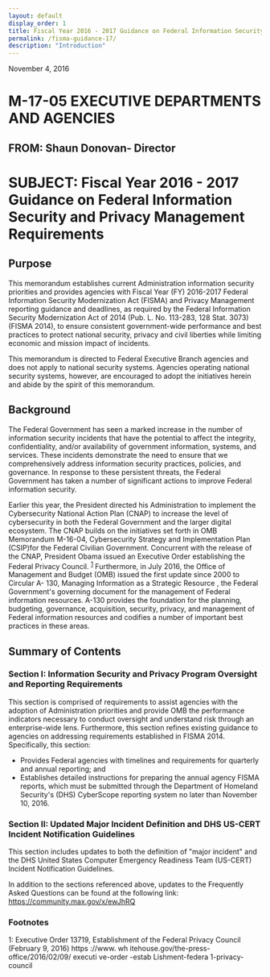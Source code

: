 ```yaml
---
layout: default
display_order: 1
title: Fiscal Year 2016 - 2017 Guidance on Federal Information Security and Privacy Management Requirements
permalink: /fisma-guidance-17/
description: "Introduction"
---
```


November 4, 2016

# M-17-05  EXECUTIVE DEPARTMENTS AND AGENCIES

## FROM: Shaun Donovan- Director 


# SUBJECT:	Fiscal Year 2016 - 2017 Guidance on Federal Information Security and Privacy Management Requirements


## Purpose

This memorandum  establishes current Administration information security priorities and provides agencies with Fiscal Year (FY) 2016-2017 Federal Information Security Modernization Act (FISMA) and Privacy Management reporting guidance and deadlines, as required by the Federal Information Security Modernization Act of 2014 (Pub. L. No. 113-283, 128 Stat. 3073) (FISMA 2014), to ensure consistent government-wide performance and best practices to protect national security, privacy and civil liberties while limiting economic and mission impact of incidents.

This memorandum is directed to Federal Executive Branch agencies and does not apply to national security systems.  Agencies operating national security systems, however, are encouraged to adopt the initiatives herein and abide by the spirit of this memorandum.

## Background

The Federal Government has seen a marked increase in the number of information security incidents that have the potential to affect the integrity, confidentiality, and/or availability of government information, systems, and services.  These incidents demonstrate the need to ensure that we comprehensively address information security practices, policies, and governance.  In response to these persistent threats, the Federal Government has taken a number of significant actions to improve Federal information security.

Earlier this year, the President directed his Administration to implement the Cybersecurity National Action Plan (CNAP) to increase the level of cybersecurity in both the Federal Government and the larger digital ecosystem.  The CNAP builds on the initiatives set forth in OMB Memorandum M-16-04, Cybersecurity Strategy and Implementation Plan (CSIP)for  the Federal Civilian Government.  Concurrent with the release of the CNAP, President Obama
issued an Executive Order establishing the Federal Privacy Council. <sup>[1](#myfootnote1)</sup>  Furthermore, in July 2016, the Office of Management and Budget (OMB) issued the first update since 2000 to Circular A- 130, Managing Information as a Strategic Resource , the Federal Government's governing document for the management of Federal information resources. A-130 provides the foundation for the planning, budgeting, governance, acquisition, security, privacy, and management of Federal information resources and codifies a number of important best practices in these areas.

## Summary of Contents

### Section I:  Information Security and Privacy Program Oversight and Reporting Requirements
This section is comprised of requirements to assist agencies with the adoption of Administration priorities and provide OMB the performance indicators necessary to conduct oversight and understand risk through an enterprise-wide lens.  Furthermore, this section refines existing guidance to agencies on addressing requirements established in FISMA 2014.  Specifically, this section:

* Provides Federal agencies with timelines and requirements for quarterly and annual reporting; and
* Establishes detailed instructions for preparing the annual agency FISMA reports, which must be submitted through the Department of Homeland Security's (DHS) CyberScope reporting system no later than November 10, 2016.

### Section II: Updated Major Incident Definition and DHS US-CERT Incident Notification Guidelines
This section includes updates to both the definition of "major incident" and the DHS United States Computer Emergency Readiness Team (US-CERT) Incident Notification Guidelines.

In addition to the sections referenced above, updates to the Frequently Asked Questions can be found at the following link: https://community.max.gov/x/ewJhRQ

### Footnotes
<a name="myfootnote1">1</a>: Executive Order 13719, Establishment of the Federal Privacy Council (February 9, 2016)
https ://www. wh itehouse.gov/the-press-office/2016/02/09/ executi ve-order -estab Lishment-federa 1-privacy-council
